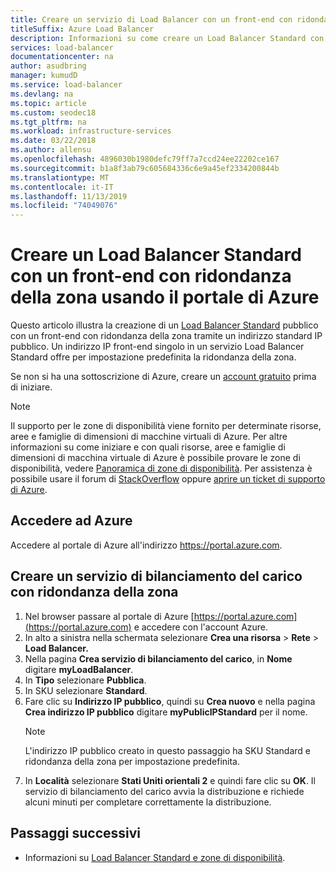 ```yaml
---
title: Creare un servizio di Load Balancer con un front-end con ridondanza della zona - Portale di Azure
titleSuffix: Azure Load Balancer
description: Informazioni su come creare un Load Balancer Standard con un front-end di indirizzo IP pubblico con ridondanza della zona con il portale di Azure
services: load-balancer
documentationcenter: na
author: asudbring
manager: kumudD
ms.service: load-balancer
ms.devlang: na
ms.topic: article
ms.custom: seodec18
ms.tgt_pltfrm: na
ms.workload: infrastructure-services
ms.date: 03/22/2018
ms.author: allensu
ms.openlocfilehash: 4896030b1980defc79ff7a7ccd24ee22202ce167
ms.sourcegitcommit: b1a8f3ab79c605684336c6e9a45ef2334200844b
ms.translationtype: MT
ms.contentlocale: it-IT
ms.lasthandoff: 11/13/2019
ms.locfileid: "74049076"
---
```

#  <a name="create-a-standard-load-balancer-with-zone-redundant-frontend-using-azure-portal"></a>Creare un Load Balancer Standard con un front-end con ridondanza della zona usando il portale di Azure

Questo articolo illustra la creazione di un [Load Balancer Standard](https://aka.ms/azureloadbalancerstandard) pubblico con un front-end con ridondanza della zona tramite un indirizzo standard IP pubblico. Un indirizzo IP front-end singolo in un servizio Load Balancer Standard offre per impostazione predefinita la ridondanza della zona.

Se non si ha una sottoscrizione di Azure, creare un [account gratuito](https://azure.microsoft.com/free/?WT.mc_id=A261C142F) prima di iniziare.

> [!NOTE]
>  Il supporto per le zone di disponibilità viene fornito per determinate risorse, aree e famiglie di dimensioni di macchine virtuali di Azure. Per altre informazioni su come iniziare e con quali risorse, aree e famiglie di dimensioni di macchina virtuale di Azure è possibile provare le zone di disponibilità, vedere [Panoramica di zone di disponibilità](https://docs.microsoft.com/azure/availability-zones/az-overview). Per assistenza è possibile usare il forum di [StackOverflow](https://stackoverflow.com/questions/tagged/azure-availability-zones) oppure [aprire un ticket di supporto di Azure](../azure-supportability/how-to-create-azure-support-request.md?toc=%2fazure%2fvirtual-network%2ftoc.json).  

## <a name="log-in-to-azure"></a>Accedere ad Azure 

Accedere al portale di Azure all'indirizzo https://portal.azure.com.

## <a name="create-a-zone-redundant-load-balancer"></a>Creare un servizio di bilanciamento del carico con ridondanza della zona

1. Nel browser passare al portale di Azure [https://portal.azure.com](https://portal.azure.com) e accedere con l'account Azure.
2. In alto a sinistra nella schermata selezionare **Crea una risorsa** > **Rete** > **Load Balancer.**
3. Nella pagina **Crea servizio di bilanciamento del carico**, in **Nome** digitare **myLoadBalancer**.
4. In **Tipo** selezionare **Pubblica**.
5. In SKU selezionare **Standard**.
6. Fare clic su **Indirizzo IP pubblico**, quindi su **Crea nuovo** e nella pagina **Crea indirizzo IP pubblico** digitare **myPublicIPStandard** per il nome.
    >[!NOTE] 
    > L'indirizzo IP pubblico creato in questo passaggio ha SKU Standard e ridondanza della zona per impostazione predefinita. 
8. In **Località** selezionare **Stati Uniti orientali 2** e quindi fare clic su **OK**. Il servizio di bilanciamento del carico avvia la distribuzione e richiede alcuni minuti per completare correttamente la distribuzione.

## <a name="next-steps"></a>Passaggi successivi
- Informazioni su [Load Balancer Standard e zone di disponibilità](load-balancer-standard-availability-zones.md).



